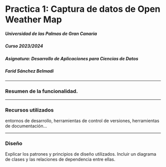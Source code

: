 
# Practica 1: Captura de datos de Open Weather Map
##### Universidad de las Palmas de Gran Canaria
##### Curso 2023/2024
##### Asignatura: Desarrollo de Aplicaciones para Ciencias de Datos
##### Farid Sánchez Belmadi

***

### Resumen de la funcionalidad.




***

### Recursos utilizados

entornos de desarrollo, herramientas de control de
versiones, herramientas de documentación...


****

### Diseño

Explicar los patrones y principios de diseño utilizados. Incluir un
diagrama de clases y las relaciones de dependencia entre ellas.









